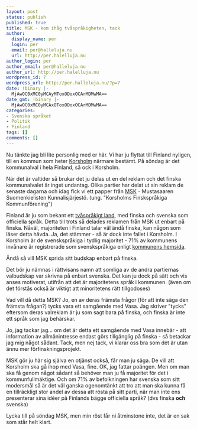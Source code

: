 ```yaml
---
layout: post
status: publish
published: true
title: MSK - kom ihåg tvåspråkigheten, tack
author:
  display_name: per
  login: per
  email: per@halleluja.nu
  url: http://per.halelluja.nu
author_login: per
author_email: per@halleluja.nu
author_url: http://per.halelluja.nu
wordpress_id: 7
wordpress_url: http://per.halleluja.nu/?p=7
date: !binary |-
  MjAwOC0xMC0yMCAyMToxODoxOCArMDMwMA==
date_gmt: !binary |-
  MjAwOC0xMC0yMCAxOToxODoxOCArMDMwMA==
categories:
- Svenska språket
- Politik
- Finland
tags: []
comments: []
---
```

<p>Nu tänkte jag bli lite personlig med er här. Vi har ju flyttat till Finland nyligen, till en kommun som heter <a title="Korsholm" href="http://www.korsholm.fi">Korsholm</a> närmare bestämt. På söndag är det kommunalval i hela Finland, så ock i Korsholm.</p>

<p>När det är valtider så brukar det ju delas ut en del reklam och det finska kommunalvalet är inget undantag. Olika partier har delat ut sin reklam de senaste dagarna och idag fick vi ett papper från <a title="MSK" href="http://www.netikka.net/msk">MSK</a> - Mustasaaren Suomenkielisten Kunnalisjärjestö. (ung. "Korsholms Finskspråkiga Kommunförening")</p>
<p>Finland är ju som bekant ett <a href="http://sv.wikipedia.org/wiki/Finlands_spr%C3%A5klag">tvåspråkigt land</a>, med finska och svenska som officiella språk. Detta till trots så delades reklamen från MSK ut enbart på finska. Nåväl, majoriteten i Finland talar väl ändå finska, kan någon som läser detta hävda. Ja, det stämmer - så är dock inte fallet i Korsholm. I Korsholm är de svenskspråkiga i tydlig majoritet - 71% av kommunens invånare är registrerade som svenskspråkiga enligt <a href="http://www.korsholm.fi/sv/document.aspx?DocID=367&amp;MenuID=0&amp;TocID=34">kommunens hemsida</a>.</p>
<p>Ändå så vill MSK sprida sitt budskap enbart på finska.</p>
<p>Det bör ju nämnas i rättvisans namn att somliga av de andra partiernas valbudskap var skrivna på enbart svenska. Det kan ju dock på sätt och vis anses motiverat, utifrån att det är majoritetens språk i kommunen. (även om det förstås också är viktigt att minoritetens rätt tillgodoses)</p>
<p>Vad vill då detta MSK? Jo, en av deras främsta frågor (för att inte säga den främsta frågan?) tycks vara ett samgående med Vasa. Jag skriver "tycks" eftersom deras valreklam är ju som sagt bara på finska, och finska är inte ett språk som jag behärskar.</p>
<p>Jo, jag tackar jag... om det är detta ett samgående med Vasa innebär - att information av allmänintresse endast görs tillgänglig på finska - så betackar jag mig något sådant. Tack, men nej tack, vi klarar oss bra som det är utan ännu mer förfinskningsprojekt.</p>
<p>MSK gör ju här sig själva en otjänst också, får man ju säga. De vill att Korsholm ska gå ihop med Vasa, fine. OK, jag fattar poängen. Men om man ska få genom något sådant så behöver man ju få majoritet för det i kommunfullmäktige. Och om 71% av befolkningen har svenska som sitt modersmål så är det väl ganska ogenomtänkt att tro att man ska kunna få en tillräckligt stor andel av dessa att rösta på sitt parti, när man inte ens presenterar sina idéer på Finlands bägge officiella språk? (dvs finska <strong>och</strong> svenska)</p>
<p>Lycka till på söndag MSK, men min röst får ni åtminstone inte, det är en sak som står helt klart.</p>
